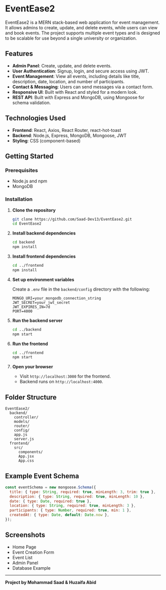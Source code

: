 # EventEase2

EventEase2 is a MERN stack-based web application for event management. It allows admins to create, update, and delete events, while users can view and book events. The project supports multiple event types and is designed to be scalable for use beyond a single university or organization.

## Features

- **Admin Panel**: Create, update, and delete events.
- **User Authentication**: Signup, login, and secure access using JWT.
- **Event Management**: View all events, including details like title, description, date, location, and number of participants.
- **Contact & Messaging**: Users can send messages via a contact form.
- **Responsive UI**: Built with React and styled for a modern look.
- **REST API**: Built with Express and MongoDB, using Mongoose for schema validation.

## Technologies Used

- **Frontend**: React, Axios, React Router, react-hot-toast
- **Backend**: Node.js, Express, MongoDB, Mongoose, JWT
- **Styling**: CSS (component-based)

## Getting Started

### Prerequisites

- Node.js and npm
- MongoDB

### Installation

1. **Clone the repository**
   ```bash
   git clone https://github.com/Saad-Dev13/EventEase2.git
   cd EventEase2
   ```

2. **Install backend dependencies**
   ```bash
   cd backend
   npm install
   ```

3. **Install frontend dependencies**
   ```bash
   cd ../frontend
   npm install
   ```

4. **Set up environment variables**

   Create a `.env` file in the `backend/config` directory with the following:
   ```
   MONGO_URI=your_mongodb_connection_string
   JWT_SECRET=your_jwt_secret
   JWT_EXPIRES_IN=7d
   PORT=4000
   ```

5. **Run the backend server**
   ```bash
   cd ../backend
   npm start
   ```

6. **Run the frontend**
   ```bash
   cd ../frontend
   npm start
   ```

7. **Open your browser**
   - Visit `http://localhost:3000` for the frontend.
   - Backend runs on `http://localhost:4000`.

## Folder Structure

```
EventEase2/
  backend/
    controller/
    models/
    router/
    config/
    app.js
    server.js
  frontend/
    src/
      components/
      App.jsx
      App.css
```

## Example Event Schema

```js
const eventSchema = new mongoose.Schema({
  title: { type: String, required: true, minLength: 3, trim: true },
  description: { type: String, required: true, minLength: 10 },
  date: { type: Date, required: true },
  location: { type: String, required: true, minLength: 3 },
  participants: { type: Number, required: true, min: 1 },
  createdAt: { type: Date, default: Date.now },
});
```

## Screenshots

<!-- Add screenshots of your UI here -->
- Home Page  
- Event Creation Form  
- Event List  
- Admin Panel  
- Database Example


---

**Project by Mohammad Saad & Huzaifa Abid**
